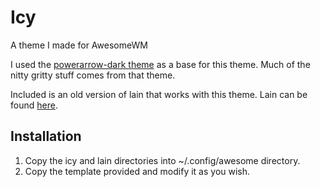 # Icy
A theme I made for AwesomeWM

I used the [powerarrow-dark theme](https://github.com/lcpz/awesome-copycats/tree/master/themes/powerarrow-dark) as a base for this theme. Much of the nitty gritty stuff comes from that theme.

Included is an old version of lain that works with this theme. Lain can be found [here](https://github.com/lcpz/lain).

## Installation
1. Copy the icy and lain directories into ~/.config/awesome directory.
2. Copy the template provided and modify it as you wish.
